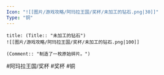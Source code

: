 ```yaml
---
Icon: "![[图片/游戏攻略/阿玛拉王国/奖杯/未加工的钻石.png|30]]"
Type: "铜"
---
```

```ad-common-bronze-trophy
title: (Title:: "未加工的钻石")
![[图片/游戏攻略/阿玛拉王国/奖杯/未加工的钻石.png|100]]

(Comment:: "制造了一枚原始碎片。")
```

#阿玛拉王国/奖杯 #奖杯 #铜
